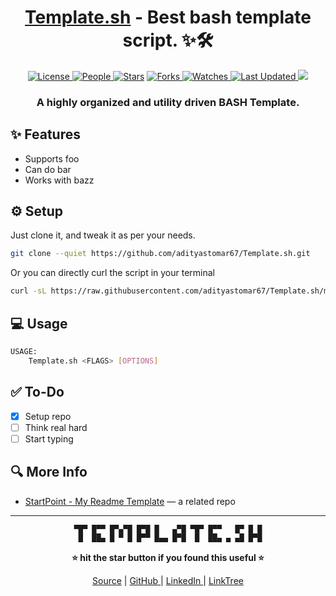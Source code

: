 <div align = "center">

<h1><a href="https://github.com/adityastomar67/Template.sh">Template.sh</a> - Best bash template script. ✨🛠</h1>

<a href="https://github.com/adityastomar67/Template.sh/blob/main/LICENSE">
<img alt="License" src="https://img.shields.io/github/license/adityastomar67/Template.sh?style=flat-square&color=eee&label="> </a>

<a href="https://github.com/adityastomar67/Template.sh/graphs/contributors">
<img alt="People" src="https://img.shields.io/github/contributors/adityastomar67/Template.sh?style=flat-square&color=ffaaf2&label=People"> </a>

<a href="https://github.com/adityastomar67/Template.sh/stargazers">
<img alt="Stars" src="https://img.shields.io/github/stars/adityastomar67/Template.sh?style=flat-square&color=98c379&label=Stars"></a>

<a href="https://github.com/adityastomar67/Template.sh/network/members">
<img alt="Forks" src="https://img.shields.io/github/forks/adityastomar67/Template.sh?style=flat-square&color=66a8e0&label=Forks"> </a>

<a href="https://github.com/adityastomar67/Template.sh/watchers">
<img alt="Watches" src="https://img.shields.io/github/watchers/adityastomar67/Template.sh?style=flat-square&color=f5d08b&label=Watches"> </a>

<a href="https://github.com/adityastomar67/Template.sh/pulse">
<img alt="Last Updated" src="https://img.shields.io/github/last-commit/adityastomar67/Template.sh?style=flat-square&color=e06c75&label="> </a>

<img src="https://shields.io/badge/made-with%20%20bash-green?style=flat-square&color=d5c4a1&labelColor=1d2021&logo=gnu-bash">

<h3>A highly organized and utility driven BASH Template.</h3>

</div>

## ✨ Features

- Supports foo
- Can do bar
- Works with bazz

## ⚙️ Setup

Just clone it, and tweak it as per your needs.

```bash
git clone --quiet https://github.com/adityastomar67/Template.sh.git
```

Or you can directly curl the script in your terminal

```bash
curl -sL https://raw.githubusercontent.com/adityastomar67/Template.sh/main/main.sh -o Template.sh
```

## 💻 Usage

```bash
USAGE:
    Template.sh <FLAGS> [OPTIONS]
```

## ✅ To-Do

- [x] Setup repo
- [ ] Think real hard
- [ ] Start typing

## 🔍 More Info

- [StartPoint - My Readme Template](https://github.com/adityastomar67/StartPoint) — a related repo

<hr>

<div align="center">

```bash
▀█▀ █▀▀ █▀▄▀█ █▀█ █   ▄▀█ ▀█▀ █▀▀   █▀ █ █
 █  ██▄ █ ▀ █ █▀▀ █▄▄ █▀█  █  ██▄ ▄ ▄█ █▀█
```

<strong>⭐ hit the star button if you found this useful ⭐</strong><br>

<a href="https://github.com/adityastomar67/Template.sh">Source</a>
| <a href="https://github.com/adityastomar67/" target="_blank">GitHub </a>
| <a href="https://www.linkedin.com/in/aditya-singh-tomar-3200b31a0/" target="_blank">LinkedIn </a>
| <a href="https://linktr.ee/adityastomar67" target="_blank">LinkTree </a>

</div>
